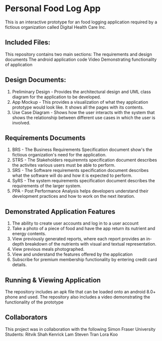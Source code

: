 # Personal Food Log App

This is an interactive prototype for an food logging application required by a fictious organization called Digital Health Care Inc.

## Included Files:
This repository contains two main sections:
  The requirements and design documents
  The android application code
  Video Demonstrating functionality of application

## Design Documents:
1. Preliminary Design - Provides the architectural design and UML class diagram for the application to be developed.
2. App Mockup - This provides a visualization of what they application prototype would look like. It shows all the pages with its contents.
3. Use Case Diagram - Shows how the user interacts with the system that shows the relationship between different use cases in which the user is involved.

## Requirements Documents
1. BRS - The Business Requirements Specification document show's the fictious organization's need for the application.
2. STRS - The Stakeholders requiremnts specification document describes the activites various users must be able to perform.
3. SRS - The Software requirements specification document describes what the software will do and how it is expected to perform.
4. SyRS - The system requirements specification document describes the requirements of the larger system.
5. PPA - Post Performance Analysis helps developers understand their development practices and how to work on the next iteration.

## Demonstrated Application Features
1. The ability to create user accounts and log in to a user account
2. Take a photo of a piece of food and have the app return its nutrient and energy contents.
3. View previously generated reports, where each report provides an in-depth breakdown of the nutrients with visual and textual representation.
4. View previous meals photographed.
5. View and understand the features offered by the application
6. Subscribe for premium membership functionality by entering credit card details.

## Running & Viewing Application
The repository includes an apk file that can be loaded onto an android 8.0+ phone and used.
The repository also includes a video demonstrating the functionality of the prototype

## Collaborators
This project was in collaboration with the following Simon Fraser University Students:
Ritvik Shah
Kenrick Lam
Steven Tran
Lora Koo

